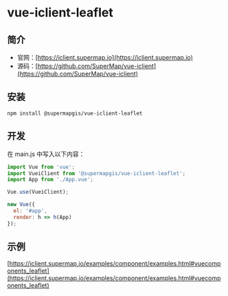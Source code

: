 # vue-iclient-leaflet

## 简介
* 官网：[https://iclient.supermap.io](https://iclient.supermap.io)
* 源码：[https://github.com/SuperMap/vue-iclient](https://github.com/SuperMap/vue-iclient)

## 安装

```
npm install @supermapgis/vue-iclient-leaflet
```

## 开发

在 main.js 中写入以下内容：

```js
import Vue from 'vue';
import VueiClient from '@supermapgis/vue-iclient-leaflet';
import App from './App.vue';

Vue.use(VueiClient);

new Vue({
  el: '#app',
  render: h => h(App)
});
```

## 示例
 [https://iclient.supermap.io/examples/component/examples.html#vuecomponents_leaflet](https://iclient.supermap.io/examples/component/examples.html#vuecomponents_leaflet)